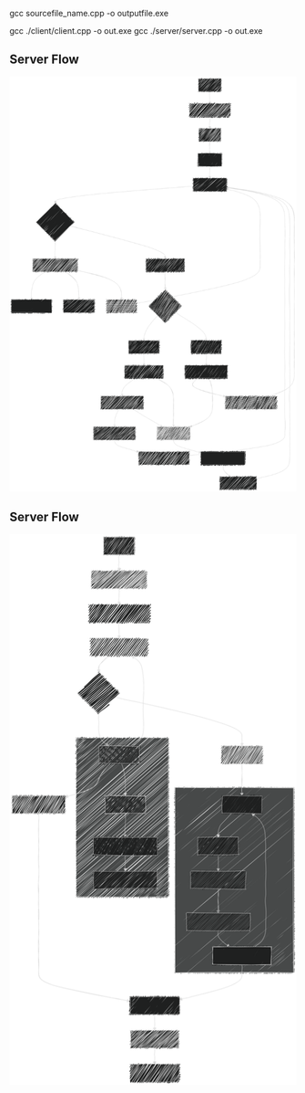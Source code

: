 gcc sourcefile_name.cpp -o outputfile.exe

gcc ./client/client.cpp -o out.exe
gcc ./server/server.cpp -o out.exe


## Server Flow

![Server Flow](server/mermaid-diagram-2024-12-23-153407.svg)


## Server Flow

![Client Flow](client/mermaid-diagram-2024-12-23-153747.svg)
